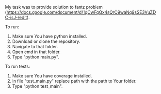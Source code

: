 My task was to provide solution to fantz problem (https://docs.google.com/document/d/1qCwFqQx4sQrO9waNq9sSE3VuZDC-isJ-/edit).  


To run:
1. Make sure You have python installed.
2. Download or clone the repository.
3. Navigate to that folder.
4. Open cmd in that folder.
5. Type "python main.py".

To run tests:
1. Make sure You have coverage installed.
2. In file "test_main.py" replace path with the path to Your folder.
3. Type "python test_main".
